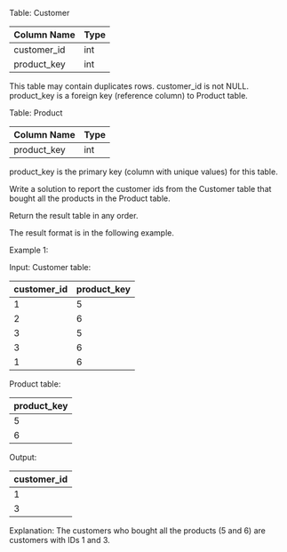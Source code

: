 Table: Customer

| Column Name | Type    |
|-------------|---------|
| customer_id | int     |
| product_key | int     |

This table may contain duplicates rows. 
customer_id is not NULL.
product_key is a foreign key (reference column) to Product table.
 

Table: Product


| Column Name | Type    |
|-------------|---------|
| product_key | int     |

product_key is the primary key (column with unique values) for this table.
 

Write a solution to report the customer ids from the Customer table that bought all the products in the Product table.

Return the result table in any order.

The result format is in the following example.

 

Example 1:

Input: 
Customer table:

| customer_id | product_key |
|-------------|-------------|
| 1           | 5           |
| 2           | 6           |
| 3           | 5           |
| 3           | 6           |
| 1           | 6           |

Product table:

| product_key |
|-------------|
| 5           |
| 6           |

Output: 

| customer_id |
|-------------|
| 1           |
| 3           |

Explanation: 
The customers who bought all the products (5 and 6) are customers with IDs 1 and 3.
